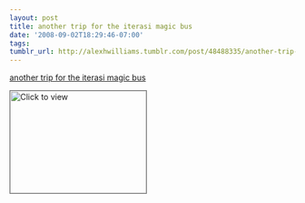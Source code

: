 ```yaml
---
layout: post
title: another trip for the iterasi magic bus
date: '2008-09-02T18:29:46-07:00'
tags: 
tumblr_url: http://alexhwilliams.tumblr.com/post/48488335/another-trip-for-the-iterasi-magic-bus
---
```

<a href="https://www.iterasi.net/OpenViewer.aspx?sqrlitid=zGn8fEg7G0uB_W4gT1MpVg">another trip for the iterasi magic bus</a><br/><p><a href="https://www.iterasi.net/OpenViewer.aspx?sqrlitid=zGn8fEg7G0uB_W4gT1MpVg" target="_blank"> <img src="http://AssetHost01a.iterasi.net/ec2eb670e447/94d5ad32ba6b/ff6f9e86baa1/40a7eb87b7ce/897699b4-9edc-44ad-bf07-61c56b8cd58b/thumbnail.jpg???20080903013018???ApmFLHn2+iO0U6Zvx2EHfmRT0Bwl9GYkk3bo0ADMCZgrzI1sWKcY5Gxbt/8nh/q2dmNASmlco6E6zZcdjDeDaTFuaDPk0TvcTtqHSyQYozyX3l7fbsICiW3h8T8vTbWhZg0RL/AmZQfoL/8eHuI5l2oS6TCgBrOAZxy5IaPLbuI=" width="240" height="180" style="border:solid 1px #666" alt="Click to view"/></a></p>
